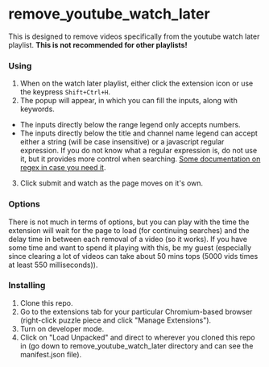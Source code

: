 # remove_youtube_watch_later
This is designed to remove videos specifically from the youtube watch later playlist. **This is not recommended for other playlists!**
### Using
1. When on the watch later playlist, either click the extension icon or use the keypress `Shift+Ctrl+H`.
2. The popup will appear, in which you can fill the inputs, along with keywords.
  - The inputs directly below the range legend only accepts numbers.
  - The inputs directly below the title and channel name legend can accept either a string (will be case insensitive) or a javascript regular expression. If you do not know what a regular expression is, do not use it, but it provides more control when searching. [Some documentation on regex in case you need it](https://www.w3schools.com/JS/js_regexp.asp).
 3. Click submit and watch  as the page moves on it's own.
 ### Options
 There is not much in terms of options, but you can play with the time the extension will wait for the page to load (for continuing searches) and the delay time in between each removal of a video (so it works). If you have some time and want to spend it playing with this, be my guest (especially since clearing a lot of videos can take about 50 mins tops (5000 vids times at least 550 milliseconds)).
 ### Installing
 1. Clone this repo.
 2. Go to the extensions tab for your particular Chromium-based browser (right-click puzzle piece and click "Manage Extensions").
 3. Turn on developer mode.
 4. Click on "Load Unpacked" and direct to wherever you cloned this repo in (go down to remove_youtube_watch_later directory and can see the manifest.json file).
